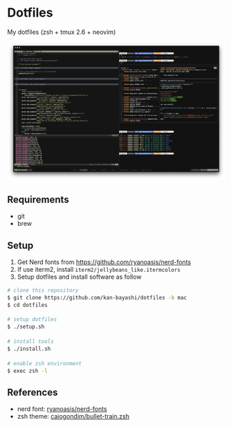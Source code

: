 # Dotfiles

My dotfiles (zsh + tmux 2.6 + neovim)

![](./sample/terminal.png)

## Requirements

- git
- brew

## Setup

1. Get Nerd fonts from <https://github.com/ryanoasis/nerd-fonts>
2. If use iterm2, install `iterm2/jellybeans_like.itermcolors`
3. Setup dotfiles and install software as follow

  ```bash
  # clone this repository
  $ git clone https://github.com/kan-bayashi/dotfiles -b mac
  $ cd dotfiles

  # setup dotfiles
  $ ./setup.sh

  # install tools
  $ ./install.sh

  # enable zsh environment
  $ exec zsh -l
  ```

## References

- nerd font: [ryanoasis/nerd-fonts](https://github.com/ryanoasis/nerd-fonts)
- zsh theme: [caiogondim/bullet-train.zsh](https://github.com/caiogondim/bullet-train.zsh)
